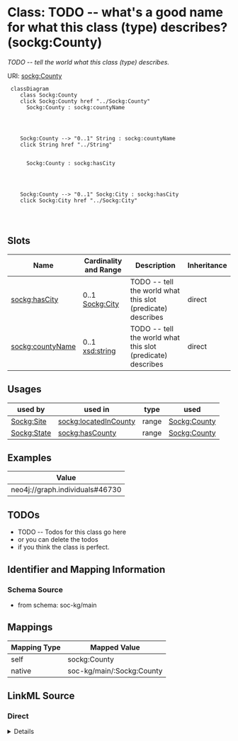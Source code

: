 

# Class: TODO -- what's a good name for what this class (type) describes? (sockg:County)


_TODO -- tell the world what this class (type) describes._





URI: [sockg:County](http://www.semanticweb.org/sockg/ontologies/2024/0/soil-carbon-ontology/County)






```mermaid
 classDiagram
    class Sockg:County
    click Sockg:County href "../Sockg:County"
      Sockg:County : sockg:countyName
        
          
    
    
    Sockg:County --> "0..1" String : sockg:countyName
    click String href "../String"

        
      Sockg:County : sockg:hasCity
        
          
    
    
    Sockg:County --> "0..1" Sockg:City : sockg:hasCity
    click Sockg:City href "../Sockg:City"

        
      
```




<!-- no inheritance hierarchy -->


## Slots

| Name | Cardinality and Range | Description | Inheritance |
| ---  | --- | --- | --- |
| [sockg:hasCity](../slots/sockg:hasCity.md) | 0..1 <br/> [Sockg:City](../classes/Sockg:City.md) | TODO -- tell the world what this slot (predicate) describes | direct |
| [sockg:countyName](../slots/sockg:countyName.md) | 0..1 <br/> [xsd:string](http://www.w3.org/2001/XMLSchema#string) | TODO -- tell the world what this slot (predicate) describes | direct |





## Usages

| used by | used in | type | used |
| ---  | --- | --- | --- |
| [Sockg:Site](../classes/Sockg:Site.md) | [sockg:locatedInCounty](../slots/sockg:locatedInCounty.md) | range | [Sockg:County](../classes/Sockg:County.md) |
| [Sockg:State](../classes/Sockg:State.md) | [sockg:hasCounty](../slots/sockg:hasCounty.md) | range | [Sockg:County](../classes/Sockg:County.md) |







## Examples

| Value |
| --- |
| neo4j://graph.individuals#46730 |

## TODOs

* TODO -- Todos for this class go here
* or you can delete the todos
* if you think the class is perfect.

## Identifier and Mapping Information







### Schema Source


* from schema: soc-kg/main




## Mappings

| Mapping Type | Mapped Value |
| ---  | ---  |
| self | sockg:County |
| native | soc-kg/main/:Sockg:County |







## LinkML Source

<!-- TODO: investigate https://stackoverflow.com/questions/37606292/how-to-create-tabbed-code-blocks-in-mkdocs-or-sphinx -->

### Direct

<details>
```yaml
name: sockg:County
description: TODO -- tell the world what this class (type) describes.
title: TODO -- what's a good name for what this class (type) describes?
todos:
- TODO -- Todos for this class go here
- or you can delete the todos
- if you think the class is perfect.
notes:
- There are 33 instances of this class.
examples:
- value: neo4j://graph.individuals#46730
from_schema: soc-kg/main
slots:
- sockg:hasCity
- sockg:countyName
class_uri: sockg:County

```
</details>

### Induced

<details>
```yaml
name: sockg:County
description: TODO -- tell the world what this class (type) describes.
title: TODO -- what's a good name for what this class (type) describes?
todos:
- TODO -- Todos for this class go here
- or you can delete the todos
- if you think the class is perfect.
notes:
- There are 33 instances of this class.
examples:
- value: neo4j://graph.individuals#46730
from_schema: soc-kg/main
attributes:
  sockg:hasCity:
    name: sockg:hasCity
    description: TODO -- tell the world what this slot (predicate) describes.
    todos:
    - TODO -- Todos for this slot go here
    - or you can delete the todos
    - if you think the class is perfect.
    comments:
    - 33 occurrences with subject type sockg:County and object type sockg:City.
    examples:
    - value: neo4j://graph.individuals#46724 sockg:hasCity neo4j://graph.individuals#46688
    from_schema: soc-kg/main
    rank: 1000
    slot_uri: sockg:hasCity
    alias: sockg:hasCity
    owner: sockg:County
    domain_of:
    - sockg:County
    range: sockg:City
  sockg:countyName:
    name: sockg:countyName
    description: TODO -- tell the world what this slot (predicate) describes.
    todos:
    - TODO -- Todos for this slot go here
    - or you can delete the todos
    - if you think the class is perfect.
    comments:
    - 33 occurrences with subject type sockg:County and object type string.
    examples:
    - value: neo4j://graph.individuals#46740 sockg:countyName Brookings
    from_schema: soc-kg/main
    rank: 1000
    slot_uri: sockg:countyName
    alias: sockg:countyName
    owner: sockg:County
    domain_of:
    - sockg:County
    range: string
class_uri: sockg:County

```
</details>